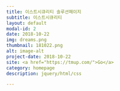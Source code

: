 ```yaml
---
title: 이스트시큐리티 솔루션페이지
subtitle: 이스트시큐리티
layout: default
modal-id: 2
date: 2018-10-22
img: dreams.png
thumbnail: 181022.png
alt: image-alt
project-date: 2018-10-22
site: <a href="https://tmup.com/">Go</a>
category: homepage
description: jquery/html/css

---
```

